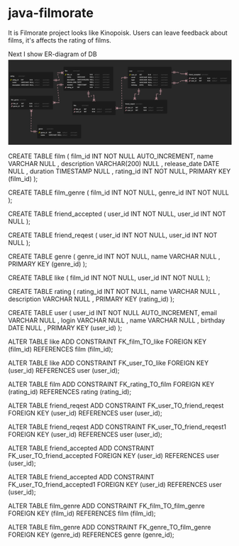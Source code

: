 # java-filmorate
It is Filmorate project looks like Kinopoisk.
Users can leave feedback about films, it's affects the rating of films.

Next I show ER-diagram of DB
![This is ER-diagram](https://github.com/SergeyMont/java-filmorate/blob/add-friends-likes/filmorate.png)

        
CREATE TABLE film
(
  film_id      INT          NOT NULL AUTO_INCREMENT,
  name         VARCHAR      NULL    ,
  description  VARCHAR(200) NULL    ,
  release_date DATE         NULL    ,
  duration     TIMESTAMP    NULL    ,
  rating_id    INT          NOT NULL,
  PRIMARY KEY (film_id)
);

CREATE TABLE film_genre
(
  film_id  INT NOT NULL,
  genre_id INT NOT NULL
);

CREATE TABLE friend_accepted
(
  user_id INT NOT NULL,
  user_id INT NOT NULL
);

CREATE TABLE friend_reqest
(
  user_id INT NOT NULL,
  user_id INT NOT NULL
);

CREATE TABLE genre
(
  genre_id INT     NOT NULL,
  name     VARCHAR NULL    ,
  PRIMARY KEY (genre_id)
);

CREATE TABLE like
(
  film_id INT NOT NULL,
  user_id INT NOT NULL
);

CREATE TABLE rating
(
  rating_id   INT     NOT NULL,
  name        VARCHAR NULL    ,
  description VARCHAR NULL    ,
  PRIMARY KEY (rating_id)
);

CREATE TABLE user
(
  user_id  INT     NOT NULL AUTO_INCREMENT,
  email    VARCHAR NULL    ,
  login    VARCHAR NULL    ,
  name     VARCHAR NULL    ,
  birthday DATE    NULL    ,
  PRIMARY KEY (user_id)
);

ALTER TABLE like
  ADD CONSTRAINT FK_film_TO_like
    FOREIGN KEY (film_id)
    REFERENCES film (film_id);

ALTER TABLE like
  ADD CONSTRAINT FK_user_TO_like
    FOREIGN KEY (user_id)
    REFERENCES user (user_id);

ALTER TABLE film
  ADD CONSTRAINT FK_rating_TO_film
    FOREIGN KEY (rating_id)
    REFERENCES rating (rating_id);

ALTER TABLE friend_reqest
  ADD CONSTRAINT FK_user_TO_friend_reqest
    FOREIGN KEY (user_id)
    REFERENCES user (user_id);

ALTER TABLE friend_reqest
  ADD CONSTRAINT FK_user_TO_friend_reqest1
    FOREIGN KEY (user_id)
    REFERENCES user (user_id);

ALTER TABLE friend_accepted
  ADD CONSTRAINT FK_user_TO_friend_accepted
    FOREIGN KEY (user_id)
    REFERENCES user (user_id);

ALTER TABLE friend_accepted
  ADD CONSTRAINT FK_user_TO_friend_accepted1
    FOREIGN KEY (user_id)
    REFERENCES user (user_id);

ALTER TABLE film_genre
  ADD CONSTRAINT FK_film_TO_film_genre
    FOREIGN KEY (film_id)
    REFERENCES film (film_id);

ALTER TABLE film_genre
  ADD CONSTRAINT FK_genre_TO_film_genre
    FOREIGN KEY (genre_id)
    REFERENCES genre (genre_id);
